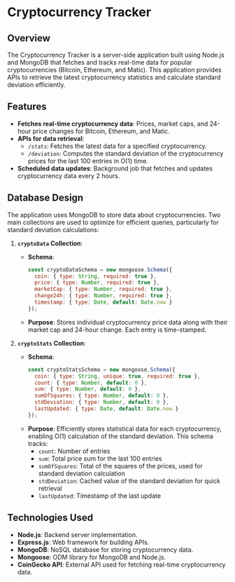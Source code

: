 # Cryptocurrency Tracker

## Overview
The Cryptocurrency Tracker is a server-side application built using Node.js and MongoDB that fetches and tracks real-time data for popular cryptocurrencies (Bitcoin, Ethereum, and Matic). This application provides APIs to retrieve the latest cryptocurrency statistics and calculate standard deviation efficiently.

## Features
- **Fetches real-time cryptocurrency data**: Prices, market caps, and 24-hour price changes for Bitcoin, Ethereum, and Matic.
- **APIs for data retrieval**:
  - `/stats`: Fetches the latest data for a specified cryptocurrency.
  - `/deviation`: Computes the standard deviation of the cryptocurrency prices for the last 100 entries in O(1) time.
- **Scheduled data updates**: Background job that fetches and updates cryptocurrency data every 2 hours.

## Database Design
The application uses MongoDB to store data about cryptocurrencies. Two main collections are used to optimize for efficient queries, particularly for standard deviation calculations:

1. **`cryptoData` Collection**:
   - **Schema**:
     ```javascript
     const cryptoDataSchema = new mongoose.Schema({
       coin: { type: String, required: true }, 
       price: { type: Number, required: true },
       marketCap: { type: Number, required: true },
       change24h: { type: Number, required: true },
       timestamp: { type: Date, default: Date.now }
     });
     ```
   - **Purpose**: Stores individual cryptocurrency price data along with their market cap and 24-hour change. Each entry is time-stamped.

2. **`cryptoStats` Collection**:
   - **Schema**:
     ```javascript
     const cryptoStatsSchema = new mongoose.Schema({
       coin: { type: String, unique: true, required: true },   
       count: { type: Number, default: 0 },  
       sum: { type: Number, default: 0 },    
       sumOfSquares: { type: Number, default: 0 },  
       stdDeviation: { type: Number, default: 0 },  
       lastUpdated: { type: Date, default: Date.now }
     });
     ```
   - **Purpose**: Efficiently stores statistical data for each cryptocurrency, enabling O(1) calculation of the standard deviation. This schema tracks:
     - `count`: Number of entries
     - `sum`: Total price sum for the last 100 entries
     - `sumOfSquares`: Total of the squares of the prices, used for standard deviation calculation
     - `stdDeviation`: Cached value of the standard deviation for quick retrieval
     - `lastUpdated`: Timestamp of the last update

## Technologies Used
- **Node.js**: Backend server implementation.
- **Express.js**: Web framework for building APIs.
- **MongoDB**: NoSQL database for storing cryptocurrency data.
- **Mongoose**: ODM library for MongoDB and Node.js.
- **CoinGecko API**: External API used for fetching real-time cryptocurrency data.


